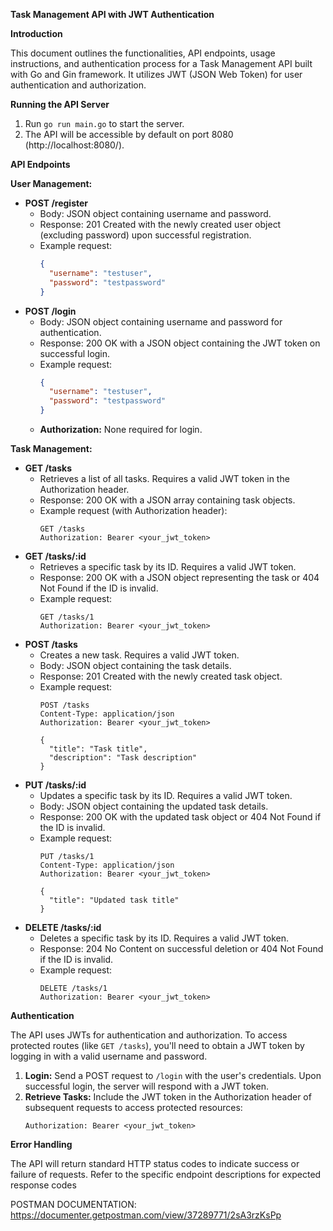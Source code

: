 

**Task Management API with JWT Authentication**

**Introduction**

This document outlines the functionalities, API endpoints, usage instructions, and authentication process for a Task Management API built with Go and Gin framework. It utilizes JWT (JSON Web Token) for user authentication and authorization.


**Running the API Server**

1. Run `go run main.go` to start the server.
2. The API will be accessible by default on port 8080 (http://localhost:8080/).

**API Endpoints**

**User Management:**

* **POST /register**
    * Body: JSON object containing username and password.
    * Response: 201 Created with the newly created user object (excluding password) upon successful registration.
    * Example request:
      ```json
      {
        "username": "testuser",
        "password": "testpassword"
      }
      ```
* **POST /login**
    * Body: JSON object containing username and password for authentication.
    * Response: 200 OK with a JSON object containing the JWT token on successful login.
    * Example request:
      ```json
      {
        "username": "testuser",
        "password": "testpassword"
      }
      ```
    * **Authorization:** None required for login.

**Task Management:**

* **GET /tasks**
    * Retrieves a list of all tasks. Requires a valid JWT token in the Authorization header.
    * Response: 200 OK with a JSON array containing task objects.
    * Example request (with Authorization header):
      ```
      GET /tasks
      Authorization: Bearer <your_jwt_token>
      ```
* **GET /tasks/:id**
    * Retrieves a specific task by its ID. Requires a valid JWT token.
    * Response: 200 OK with a JSON object representing the task or 404 Not Found if the ID is invalid.
    * Example request:
      ```
      GET /tasks/1
      Authorization: Bearer <your_jwt_token>
      ```
* **POST /tasks**
    * Creates a new task. Requires a valid JWT token.
    * Body: JSON object containing the task details.
    * Response: 201 Created with the newly created task object.
    * Example request:
      ```
      POST /tasks
      Content-Type: application/json
      Authorization: Bearer <your_jwt_token>

      {
        "title": "Task title",
        "description": "Task description"
      }
      ```
* **PUT /tasks/:id**
    * Updates a specific task by its ID. Requires a valid JWT token.
    * Body: JSON object containing the updated task details.
    * Response: 200 OK with the updated task object or 404 Not Found if the ID is invalid.
    * Example request:
      ```
      PUT /tasks/1
      Content-Type: application/json
      Authorization: Bearer <your_jwt_token>

      {
        "title": "Updated task title"
      }
      ```
* **DELETE /tasks/:id**
    * Deletes a specific task by its ID. Requires a valid JWT token.
    * Response: 204 No Content on successful deletion or 404 Not Found if the ID is invalid.
    * Example request:
      ```
      DELETE /tasks/1
      Authorization: Bearer <your_jwt_token>
      ```

**Authentication**

The API uses JWTs for authentication and authorization. To access protected routes (like `GET /tasks`), you'll need to obtain a JWT token by logging in with a valid username and password.

1. **Login:** Send a POST request to `/login` with the user's credentials. Upon successful login, the server will respond with a JWT token.
2. **Retrieve Tasks:** Include the JWT token in the Authorization header of subsequent requests to access protected resources:
   ```
   Authorization: Bearer <your_jwt_token>
   ```

**Error Handling**

The API will return standard HTTP status codes to indicate success or failure of requests. Refer to the specific endpoint descriptions for expected response codes

POSTMAN DOCUMENTATION: https://documenter.getpostman.com/view/37289771/2sA3rzKsPp
